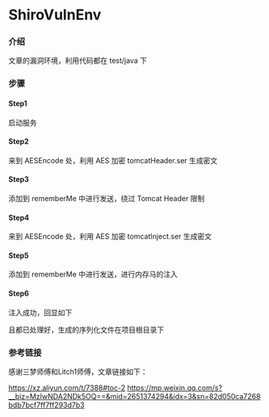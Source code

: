 # ShiroVulnEnv

### 介绍
文章的漏洞环境，利用代码都在 test/java 下

### 步骤

#### Step1 
启动服务

#### Step2
来到 AESEncode 处，利用 AES 加密 tomcatHeader.ser 生成密文

#### Step3 
添加到 rememberMe 中进行发送，绕过 Tomcat Header 限制

#### Step4
来到 AESEncode 处，利用 AES 加密 tomcatInject.ser 生成密文

#### Step5
添加到 rememberMe 中进行发送，进行内存马的注入

#### Step6 
注入成功，回显如下





且都已处理好，生成的序列化文件在项目根目录下


### 参考链接
感谢三梦师傅和Litch1师傅，文章链接如下：

https://xz.aliyun.com/t/7388#toc-2
https://mp.weixin.qq.com/s?__biz=MzIwNDA2NDk5OQ==&mid=2651374294&idx=3&sn=82d050ca7268bdb7bcf7ff7ff293d7b3